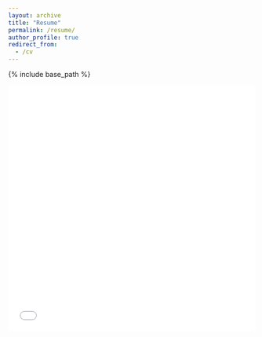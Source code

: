 ```yaml
---
layout: archive
title: "Resume"
permalink: /resume/
author_profile: true
redirect_from:
  - /cv
---
```


{% include base_path %}

<iframe src="../files/Resume.pdf" width="100%" height="500" frameborder="no" border="0" marginwidth="0" marginheight="0"></iframe>
